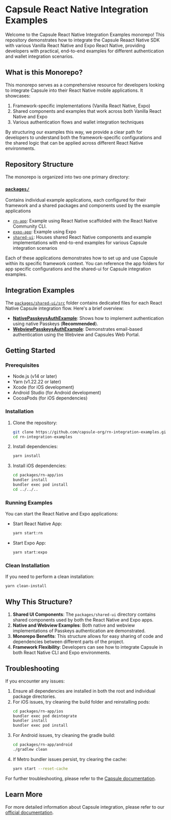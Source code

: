 # Capsule React Native Integration Examples

Welcome to the Capsule React Native Integration Examples monorepo! This repository demonstrates how to integrate the Capsule Reaact Native SDK with various Vanilla React Native and Expo React Native, providing developers with practical, end-to-end examples for different authentication and wallet integration scenarios.

## What is this Monorepo?

This monorepo serves as a comprehensive resource for developers looking to integrate Capsule into their React Native mobile applications. It showcases:

1. Framework-specific implementations (Vanilla React Native, Expo)
2. Shared components and examples that work across both Vanilla React Native and Expo
3. Various authentication flows and wallet integration techniques

By structuring our examples this way, we provide a clear path for developers to understand both the framework-specific configurations and the shared logic that can be applied across different React Native environments.

## Repository Structure

The monorepo is organized into two one primary directory:

### [`packages/`](./packages/)

Contains individual example applications, each configured for their framework and a shared packages and components used by the example applications

- [`rn-app`](./packages/rn-app/): Example using React Native scaffolded with the React Native Community CLI.
- [`expo-app`](./packages/expo-app/): Example using Expo
- [`shared-ui`](./packages/shared-ui/): Houses shared React Native components and example implementations with end-to-end examples for various Capsule integration scenarios

Each of these applications demonstrates how to set up and use Capsule within its specific framework context. You can reference the app folders for app specific configurations and the shared-ui for Capsule integration examples.

## Integration Examples

The [`packages/shared-ui/src`](./packages/shared-ui/src/) folder contains dedicated files for each React Native Capsule integration flow. Here's a brief overview:

- [**NativePasskeysAuthExample**](./packages/shared-ui/src//NativePasskeysAuthExample.tsx): Shows how to implement authentication using native Passkeys (**Recommended**).
- [**WebviewPasskeysAuthExample**](./packages/shared-ui/src/WebviewPasskeysAuthExample.tsx): Demonstrates email-based authentication using the Webview and Capsules Web Portal.

## Getting Started

### Prerequisites

- Node.js (v14 or later)
- Yarn (v1.22.22 or later)
- Xcode (for iOS development)
- Android Studio (for Android development)
- CocoaPods (for iOS dependencies)

### Installation

1. Clone the repository:

   ```sh
   git clone https://github.com/capsule-org/rn-integration-examples.git
   cd rn-integration-examples
   ```

2. Install dependencies:

   ```sh
   yarn install
   ```

3. Install iOS dependencies:
   ```sh
   cd packages/rn-app/ios
   bundler install
   bundler exec pod install
   cd ../../..
   ```

### Running Examples

You can start the React Native and Expo applications:

- Start React Native App:

  ```sh
  yarn start:rn
  ```

- Start Expo App:
  ```sh
  yarn start:expo
  ```

### Clean Installation

If you need to perform a clean installation:

```sh
yarn clean-install
```

## Why This Structure?

1. **Shared UI Components**: The `packages/shared-ui` directory contains shared components used by both the React Native and Expo apps.
2. **Native and Webview Examples**: Both native and webview implementations of Passkeys authentication are demonstrated.
3. **Monorepo Benefits**: This structure allows for easy sharing of code and dependencies between different parts of the project.
4. **Framework Flexibility**: Developers can see how to integrate Capsule in both React Native CLI and Expo environments.

## Troubleshooting

If you encounter any issues:

1. Ensure all dependencies are installed in both the root and individual package directories.
2. For iOS issues, try cleaning the build folder and reinstalling pods:
   ```sh
   cd packages/rn-app/ios
   bundler exec pod deintegrate
   bundler install
   bundler exec pod install
   ```
3. For Android issues, try cleaning the gradle build:
   ```sh
   cd packages/rn-app/android
   ./gradlew clean
   ```
4. If Metro bundler issues persist, try clearing the cache:
   ```sh
   yarn start --reset-cache
   ```

For further troubleshooting, please refer to the [Capsule documentation](https://docs.usecapsule.com/troubleshooting/troubleshooting).

## Learn More

For more detailed information about Capsule integration, please refer to our [official documentation](https://docs.usecapsule.com).

